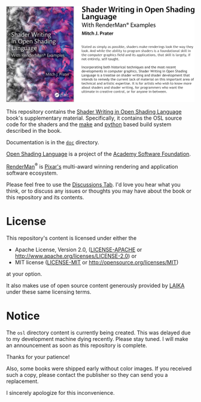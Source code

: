 ![Shader Writing in Open Shading Language](media/GitHub_Banner_Image.jpg)

This repository contains the
[Shader Writing in Open Shading Language](https://www.routledge.com/Shader-Writing-in-Open-Shading-Language-with-RenderManr-Examples/Prater/p/book/9781032421100)
book's supplementary material.
Specifically, it contains the OSL source code for the shaders and the [make](https://www.gnu.org/software/make/) and [python](https://www.python.org/) based build system described in the book.

Documentation is in the [`doc`](doc) directory.

[Open Shading Language](https://github.com/AcademySoftwareFoundation/OpenShadingLanguage) is a project of the [Academy Software Foundation](https://www.aswf.io/projects).

[RenderMan](https://renderman.pixar.com/)<sup>&reg;</sup> is 
[Pixar's](https://www.pixar.com/)
multi-award winning rendering and application software ecosystem.

Please feel free to use the [Discussions Tab](https://github.com/mprater/ShaderWriting/discussions).
I'd love you hear what you think, or to discuss any issues or thoughts you may have about the book or this repository and its contents.

# License
This repository's content is licensed under either the

* Apache License, Version 2.0, ([LICENSE-APACHE](LICENSE-APACHE) or http://www.apache.org/licenses/LICENSE-2.0) or
* MIT license ([LICENSE-MIT](LICENSE-MIT) or http://opensource.org/licenses/MIT)

at your option.

It also makes use of open source content generously provided by 
[LAIKA](https://github.com/LaikaStudios) under these same licensing terms.

# Notice
The `osl` directory content is currently being created. This was delayed due to my development machine dying recently. Please stay tuned. I will make an announcement as soon as this repository is complete. 

Thanks for your patience!

Also, some books were shipped early without color images. If you received such a copy, please contact the publisher so they can send you a replacement.

I sincerely apologize for this inconvenience.
